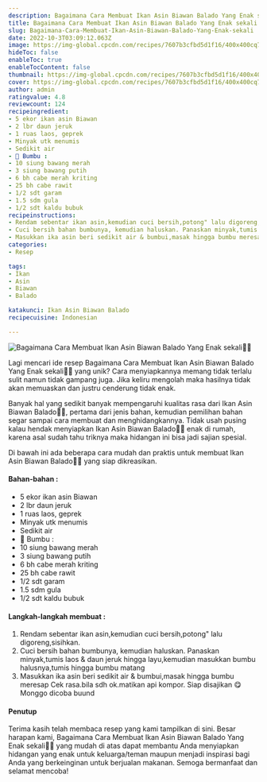 ```yaml
---
description: Bagaimana Cara Membuat Ikan Asin Biawan Balado Yang Enak sekali"
title: Bagaimana Cara Membuat Ikan Asin Biawan Balado Yang Enak sekali
slug: Bagaimana-Cara-Membuat-Ikan-Asin-Biawan-Balado-Yang-Enak-sekali
date: 2022-10-3T03:09:12.063Z
image: https://img-global.cpcdn.com/recipes/7607b3cfbd5d1f16/400x400cq70/photo.jpg
hideToc: false
enableToc: true
enableTocContent: false
thumbnail: https://img-global.cpcdn.com/recipes/7607b3cfbd5d1f16/400x400cq70/photo.jpg
cover: https://img-global.cpcdn.com/recipes/7607b3cfbd5d1f16/400x400cq70/photo.jpg
author: admin
ratingvalue: 4.8
reviewcount: 124
recipeingredient:
- 5 ekor ikan asin Biawan
- 2 lbr daun jeruk
- 1 ruas laos, geprek
- Minyak utk menumis
- Sedikit air
- 🔖 Bumbu :
- 10 siung bawang merah
- 3 siung bawang putih
- 6 bh cabe merah kriting
- 25 bh cabe rawit
- 1/2 sdt garam
- 1.5 sdm gula
- 1/2 sdt kaldu bubuk
recipeinstructions:
- Rendam sebentar ikan asin,kemudian cuci bersih,potong" lalu digoreng,sisihkan.
- Cuci bersih bahan bumbunya, kemudian haluskan. Panaskan minyak,tumis laos & daun jeruk hingga layu,kemudian masukkan bumbu halusnya,tumis hingga bumbu matang
- Masukkan ika asin beri sedikit air & bumbui,masak hingga bumbu meresap Cek rasa.bila sdh ok.matikan api kompor. Siap disajikan 😋 Monggo dicoba buund
categories:
- Resep

tags:
- Ikan
- Asin
- Biawan
- Balado

katakunci: Ikan Asin Biawan Balado
recipecuisine: Indonesian

---
```


![Bagaimana Cara Membuat Ikan Asin Biawan Balado Yang Enak sekali👩‍🍳](https://img-global.cpcdn.com/recipes/7607b3cfbd5d1f16/400x400cq70/photo.jpg)

Lagi mencari ide resep Bagaimana Cara Membuat Ikan Asin Biawan Balado Yang Enak sekali👩‍🍳 yang unik? Cara menyiapkannya memang tidak terlalu sulit namun tidak gampang juga. Jika keliru mengolah maka hasilnya tidak akan memuaskan dan justru cenderung tidak enak.

Banyak hal yang sedikit banyak mempengaruhi kualitas rasa dari Ikan Asin Biawan Balado👩‍🍳, pertama dari jenis bahan, kemudian pemilihan bahan segar sampai cara membuat dan menghidangkannya. Tidak usah pusing kalau hendak menyiapkan Ikan Asin Biawan Balado👩‍🍳 enak di rumah, karena asal sudah tahu triknya maka hidangan ini bisa jadi sajian spesial.

Di bawah ini ada beberapa cara mudah dan praktis untuk membuat Ikan Asin Biawan Balado👩‍🍳 yang siap dikreasikan.

<!--inarticleads1-->

#### Bahan-bahan :

- 5 ekor ikan asin Biawan
- 2 lbr daun jeruk
- 1 ruas laos, geprek
- Minyak utk menumis
- Sedikit air
- 🔖 Bumbu :
- 10 siung bawang merah
- 3 siung bawang putih
- 6 bh cabe merah kriting
- 25 bh cabe rawit
- 1/2 sdt garam
- 1.5 sdm gula
- 1/2 sdt kaldu bubuk

<!--inarticleads2-->

#### Langkah-langkah membuat :

1. Rendam sebentar ikan asin,kemudian cuci bersih,potong" lalu digoreng,sisihkan.
1. Cuci bersih bahan bumbunya, kemudian haluskan. Panaskan minyak,tumis laos & daun jeruk hingga layu,kemudian masukkan bumbu halusnya,tumis hingga bumbu matang
1. Masukkan ika asin beri sedikit air & bumbui,masak hingga bumbu meresap Cek rasa.bila sdh ok.matikan api kompor. Siap disajikan 😋 Monggo dicoba buund

#### Penutup

Terima kasih telah membaca resep yang kami tampilkan di sini. Besar harapan kami, Bagaimana Cara Membuat Ikan Asin Biawan Balado Yang Enak sekali👩‍🍳 yang mudah di atas dapat membantu Anda menyiapkan hidangan yang enak untuk keluarga/teman maupun menjadi inspirasi bagi Anda yang berkeinginan untuk berjualan makanan. Semoga bermanfaat dan selamat mencoba!